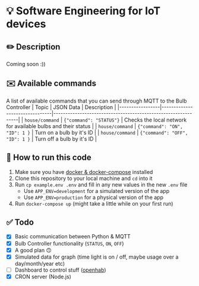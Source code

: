 # 💡 Software Engineering for IoT devices

## ✏️ Description

Coming soon :))

## ✉️ Available commands

A list of available commands that you can send through MQTT to the Bulb Controller
| Topic | JSON Data | Description |
|-----------------|--------------------------------|---------------------------------------------------------------|
| `house/command` | `{"command": "STATUS"}` | Checks the local network for available bulbs and their status |
| `house/command` | `{"command": "ON", "ID": 1 }` | Turn on a bulb by it's ID |
| `house/command` | `{"command": "OFF", "ID": 1 }` | Turn off a bulb by it's ID |

## 🤔 How to run this code

1. Make sure you have [docker & docker-compose](https://docs.docker.com/get-docker/) installed
2. Clone this repository to your local machine and `cd` into it
3. Run `cp example.env .env` and fill in any new values in the new `.env` file
   - Use `APP_ENV=development` for a simulated version of the app
   - Use `APP_ENV=production` for a physical version of the app
4. Run `docker-compose up` (might take a little while on your first run)

## ✅ Todo

- [x] Basic communication between Python & MQTT
- [x] Bulb Controller functionality (`STATUS`, `ON`, `OFF`)
- [x] A good plan 🙃
- [x] Simulated data for graph (time light is on / off, maybe usage over a day/month/year etc)
- [ ] Dashboard to control stuff ([openhab](https://www.openhab.org/))
- [x] CRON server (Node.js)
